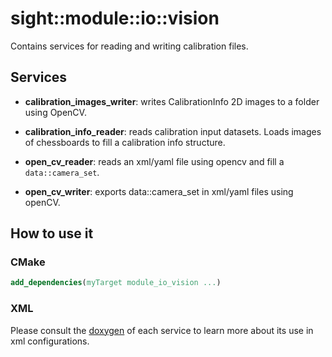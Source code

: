 # sight::module::io::vision

Contains services for reading and writing calibration files.

## Services

- **calibration_images_writer**: writes CalibrationInfo 2D images to a folder using OpenCV.

- **calibration_info_reader**: reads calibration input datasets. Loads images of chessboards to fill a calibration info structure.

- **open_cv_reader**: reads an xml/yaml file using opencv and fill a `data::camera_set`.

- **open_cv_writer**: exports data::camera_set in xml/yaml files using openCV.

## How to use it

### CMake

```cmake
add_dependencies(myTarget module_io_vision ...)
```

### XML

Please consult the [doxygen](https://sight.pages.ircad.fr/sight) of each service to learn more about its use in xml configurations.